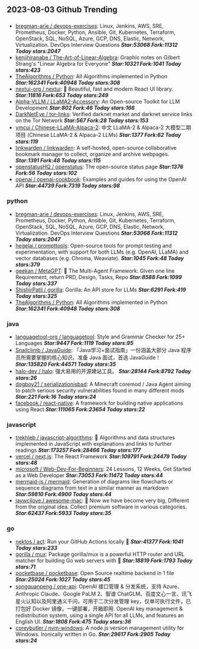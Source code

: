 ## 2023-08-03 Github Trending

### 
* [bregman-arie / devops-exercises](https://github.com/bregman-arie/devops-exercises): Linux, Jenkins, AWS, SRE, Prometheus, Docker, Python, Ansible, Git, Kubernetes, Terraform, OpenStack, SQL, NoSQL, Azure, GCP, DNS, Elastic, Network, Virtualization. DevOps Interview Questions ***Star:53068 Fork:11312 Today stars:2047***
* [kenjihiranabe / The-Art-of-Linear-Algebra](https://github.com/kenjihiranabe/The-Art-of-Linear-Algebra): Graphic notes on Gilbert Strang's "Linear Algebra for Everyone" ***Star:10321 Fork:1041 Today stars:423***
* [TheAlgorithms / Python](https://github.com/TheAlgorithms/Python): All Algorithms implemented in Python ***Star:162341 Fork:40948 Today stars:308***
* [nextui-org / nextui](https://github.com/nextui-org/nextui): 🚀
Beautiful, fast and modern React UI library. ***Star:11816 Fork:653 Today stars:249***
* [Alpha-VLLM / LLaMA2-Accessory](https://github.com/Alpha-VLLM/LLaMA2-Accessory): An Open-source Toolkit for LLM Development ***Star:802 Fork:46 Today stars:166***
* [DarkNetEye / tor-links](https://github.com/DarkNetEye/tor-links): Verified darknet market and darknet service links on the Tor Network ***Star:567 Fork:28 Today stars:153***
* [ymcui / Chinese-LLaMA-Alpaca-2](https://github.com/ymcui/Chinese-LLaMA-Alpaca-2): 中文 LLaMA-2 & Alpaca-2 大模型二期项目 (Chinese LLaMA-2 & Alpaca-2 LLMs) ***Star:1377 Fork:62 Today stars:119***
* [linkwarden / linkwarden](https://github.com/linkwarden/linkwarden): A self-hosted, open-source collaborative bookmark manager to collect, organize and archive webpages. ***Star:1391 Fork:48 Today stars:115***
* [openstatusHQ / openstatus](https://github.com/openstatusHQ/openstatus): The open-source status page ***Star:1376 Fork:56 Today stars:102***
* [openai / openai-cookbook](https://github.com/openai/openai-cookbook): Examples and guides for using the OpenAI API ***Star:44739 Fork:7319 Today stars:98***

### python
* [bregman-arie / devops-exercises](https://github.com/bregman-arie/devops-exercises): Linux, Jenkins, AWS, SRE, Prometheus, Docker, Python, Ansible, Git, Kubernetes, Terraform, OpenStack, SQL, NoSQL, Azure, GCP, DNS, Elastic, Network, Virtualization. DevOps Interview Questions ***Star:53068 Fork:11312 Today stars:2047***
* [hegelai / prompttools](https://github.com/hegelai/prompttools): Open-source tools for prompt testing and experimentation, with support for both LLMs (e.g. OpenAI, LLaMA) and vector databases (e.g. Chroma, Weaviate). ***Star:1045 Fork:48 Today stars:379***
* [geekan / MetaGPT](https://github.com/geekan/MetaGPT): 🌟
The Multi-Agent Framework: Given one line Requirement, return PRD, Design, Tasks, Repo ***Star:8588 Fork:1099 Today stars:337***
* [ShishirPatil / gorilla](https://github.com/ShishirPatil/gorilla): Gorilla: An API store for LLMs ***Star:6291 Fork:419 Today stars:325***
* [TheAlgorithms / Python](https://github.com/TheAlgorithms/Python): All Algorithms implemented in Python ***Star:162341 Fork:40948 Today stars:308***

### java
* [languagetool-org / languagetool](https://github.com/languagetool-org/languagetool): Style and Grammar Checker for 25+ Languages ***Star:9447 Fork:1119 Today stars:95***
* [Snailclimb / JavaGuide](https://github.com/Snailclimb/JavaGuide): 「Java学习+面试指南」一份涵盖大部分 Java 程序员所需要掌握的核心知识。准备 Java 面试，首选 JavaGuide！ ***Star:135820 Fork:44571 Today stars:35***
* [halo-dev / halo](https://github.com/halo-dev/halo): 强大易用的开源建站工具。 ***Star:28144 Fork:8792 Today stars:26***
* [dogboy21 / serializationisbad](https://github.com/dogboy21/serializationisbad): A Minecraft coremod / Java Agent aiming to patch serious security vulnerabilities found in many different mods ***Star:221 Fork:16 Today stars:24***
* [facebook / react-native](https://github.com/facebook/react-native): A framework for building native applications using React ***Star:111065 Fork:23654 Today stars:22***

### javascript
* [trekhleb / javascript-algorithms](https://github.com/trekhleb/javascript-algorithms): 📝
Algorithms and data structures implemented in JavaScript with explanations and links to further readings ***Star:173257 Fork:28466 Today stars:177***
* [vercel / next.js](https://github.com/vercel/next.js): The React Framework ***Star:109791 Fork:24479 Today stars:48***
* [microsoft / Web-Dev-For-Beginners](https://github.com/microsoft/Web-Dev-For-Beginners): 24 Lessons, 12 Weeks, Get Started as a Web Developer ***Star:73053 Fork:11472 Today stars:44***
* [mermaid-js / mermaid](https://github.com/mermaid-js/mermaid): Generation of diagrams like flowcharts or sequence diagrams from text in a similar manner as markdown ***Star:59810 Fork:4900 Today stars:44***
* [jaywcjlove / awesome-mac](https://github.com/jaywcjlove/awesome-mac):  Now we have become very big, Different from the original idea. Collect premium software in various categories. ***Star:62437 Fork:5933 Today stars:35***

### go
* [nektos / act](https://github.com/nektos/act): Run your GitHub Actions locally
🚀 ***Star:41377 Fork:1041 Today stars:233***
* [gorilla / mux](https://github.com/gorilla/mux): Package gorilla/mux is a powerful HTTP router and URL matcher for building Go web servers with
🦍 ***Star:18819 Fork:1793 Today stars:71***
* [pocketbase / pocketbase](https://github.com/pocketbase/pocketbase): Open Source realtime backend in 1 file ***Star:25024 Fork:1027 Today stars:45***
* [songquanpeng / one-api](https://github.com/songquanpeng/one-api): OpenAI 接口管理 & 分发系统，支持 Azure、Anthropic Claude、Google PaLM 2、智谱 ChatGLM、百度文心一言、讯飞星火认知以及阿里通义千问，可用于二次分发管理 key，仅单可执行文件，已打包好 Docker 镜像，一键部署，开箱即用. OpenAI key management & redistribution system, using a single API for all LLMs, and features an English UI. ***Star:1808 Fork:475 Today stars:36***
* [coreybutler / nvm-windows](https://github.com/coreybutler/nvm-windows): A node.js version management utility for Windows. Ironically written in Go. ***Star:29617 Fork:2905 Today stars:24***

